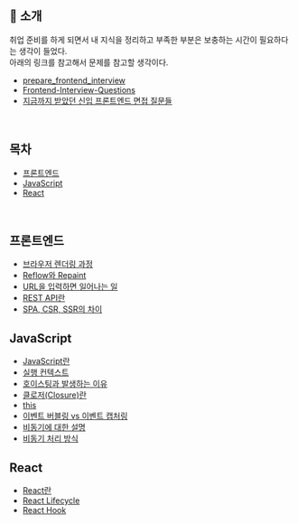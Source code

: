 ## 🙇 소개

취업 준비를 하게 되면서 내 지식을 정리하고 부족한 부분은 보충하는 시간이 필요하다는 생각이 들었다.<br />
아래의 링크를 참고해서 문제를 참고할 생각이다.

- [prepare_frontend_interview](https://github.com/junh0328/prepare_frontend_interview)
- [Frontend-Interview-Questions](https://github.com/Esoolgnah/Frontend-Interview-Questions)
- [지금까지 받았던 신입 프론트엔드 면접 질문들](https://velog.io/@arthur/%EC%A7%80%EA%B8%88%EA%B9%8C%EC%A7%80-%EB%B0%9B%EC%95%98%EB%8D%98-%EC%8B%A0%EC%9E%85-%ED%94%84%EB%A1%A0%ED%8A%B8%EC%97%94%EB%93%9C-%EB%A9%B4%EC%A0%91-%EC%A7%88%EB%AC%B8%EB%93%A4)

<br />

## 목차

- [프론트엔드](#프론트엔드)
- [JavaScript](#JavaScript)
- [React](#React)

<br />

## 프론트엔드

- [브라우저 렌더링 과정](https://github.com/HyungJun-Yoo/Frontend-Interview/blob/main/프론트엔드/브라우저%20렌더링%20과정.md)
- [Reflow와 Repaint](https://github.com/HyungJun-Yoo/Frontend-Interview/blob/main/프론트엔드/Reflow와%20Repaint.md)
- [URL을 입력하면 일어나는 일](https://github.com/HyungJun-Yoo/Frontend-Interview/blob/main/프론트엔드/브라우저에%20URL을%20입력하면%20일어나는%20일.md)
- [REST API란](https://github.com/HyungJun-Yoo/Frontend-Interview/blob/main/프론트엔드/REST%20API란.md)
- [SPA, CSR, SSR의 차이](https://github.com/HyungJun-Yoo/Frontend-Interview/blob/main/프론트엔드/SPA,%20CSR,%20SSR의%20차이.md)

## JavaScript

- [JavaScript란](https://github.com/HyungJun-Yoo/Frontend-Interview/blob/main/JavaScript/JavaScript란.md)
- [실행 컨텍스트](https://github.com/HyungJun-Yoo/Frontend-Interview/blob/main/JavaScript/실행%20컨텍스트.md)
- [호이스팅과 발생하는 이유](https://github.com/HyungJun-Yoo/Frontend-Interview/blob/main/JavaScript/호이스팅과%20발생하는%20이유.md)
- [클로저(Closure)란](https://github.com/HyungJun-Yoo/Frontend-Interview/blob/main/JavaScript/클로저(Closure)란.md)
- [this](https://github.com/HyungJun-Yoo/Frontend-Interview/blob/main/JavaScript/this.md)
- [이벤트 버블링 vs 이벤트 캡처링](https://github.com/HyungJun-Yoo/Frontend-Interview/blob/main/JavaScript/이벤트%20버블링%20vs%20이벤트%20캡처링.md)
- [비동기에 대한 설명](https://github.com/HyungJun-Yoo/Frontend-Interview/blob/main/JavaScript/비동기%20과정.md)
- [비동기 처리 방식](https://github.com/HyungJun-Yoo/Frontend-Interview/blob/main/JavaScript/비동기%20처리%20방식.md)

## React

- [React란](https://github.com/HyungJun-Yoo/Frontend-Interview/blob/main/React/React란.md)
- [React Lifecycle](https://github.com/HyungJun-Yoo/Frontend-Interview/blob/main/React/React%20Lifecycle.md)
- [React Hook](https://github.com/HyungJun-Yoo/Frontend-Interview/blob/main/React/React%20Hook.md)